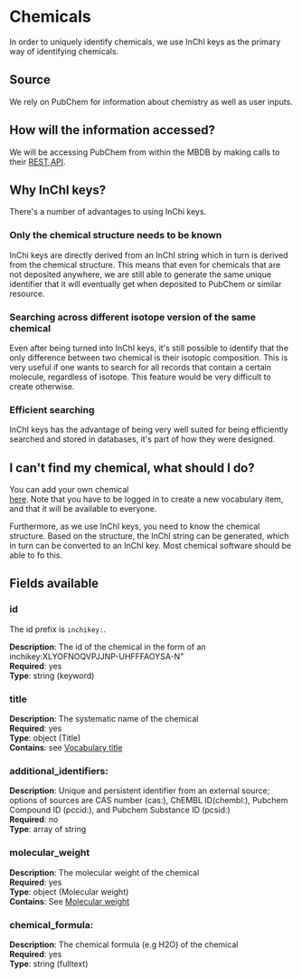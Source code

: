 # Chemicals

In order to uniquely identify chemicals, we use InChI keys as the primary way
of identifying chemicals.

## Source

We rely on PubChem for information about chemistry as well as user inputs.

## How will the information accessed?

We will be accessing PubChem from within the MBDB by making calls to their
[REST API](https://pubchem.ncbi.nlm.nih.gov/docs/pug-rest-tutorial).

## Why InChI keys?

There's a number of advantages to using InChi keys.

### Only the chemical structure needs to be known

InChi keys are directly derived from an InChI string which in turn is derived
from the chemical structure. This means that even for chemicals that are not
deposited anywhere, we are still able to generate the same unique identifier
that it will eventually get when deposited to PubChem or similar resource.

### Searching across different isotope version of the same chemical

Even after being turned into InChI keys, it's still possible to identify
that the only difference between two chemical is their isotopic composition.
This is very useful if one wants to search for all records that contain a
certain molecule, regardless of isotope. This feature would be very difficult
to create otherwise.

### Efficient searching

InChI keys has the advantage of being very well suited for being efficiently
searched and stored in databases, it's part of how they were designed.

## I can't find my chemical, what should I do?

You can add your own chemical  
[here](https://mbdb.test.du.cesnet.cz/vocabularies/chemicals/_new). Note that you 
have to be logged in to create a new vocabulary item, and that it will be 
available to everyone.

Furthermore, as we use InChI keys, you need to know the chemical structure.
Based on the structure, the InChI string can be generated, which in turn 
can be converted to an InChI key. Most chemical software should be able to fo
this.

## Fields available

### id
The id prefix is `inchikey:`.

**Description**: The id of the chemical  in the form of an inchikey:XLYOFNOQVPJJNP-UHFFFAOYSA-N"<br/>
**Required**: yes <br/>
**Type**: string (keyword) <br/>

### title
**Description**: The systematic name of the chemical<br/>
**Required**: yes <br/>
**Type**: object (Title) <br/>
**Contains**: see [Vocabulary title](../datamodel/reusable_elements/vocabulary_title.md)

### additional_identifiers:
**Description**: Unique and persistent identifier from an external source; options of sources are CAS number (cas:), ChEMBL ID(chembl:), Pubchem Compound ID (pccid:), and Pubchem Substance ID (pcsid:)<br/>
**Required**: no <br/>
**Type**: array of string <br/>

### molecular_weight
**Description**: The molecular weight of the chemical <br/>
**Required**: yes <br/>
**Type**: object (Molecular weight)<br/>
**Contains**: See [Molecular weight](../datamodel/reusable_elements/molecular_weight.md)

### chemical_formula:
**Description**: The chemical formula (e.g H2O) of the chemical <br/>
**Required**: yes <br/>
**Type**: string (fulltext) <br/>